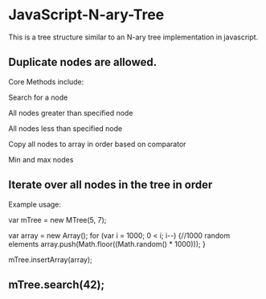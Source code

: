 JavaScript-N-ary-Tree
=====================
This is a tree structure similar to an N-ary tree implementation in javascript. 

Duplicate nodes are allowed.
----------------------------------------------------------
Core Methods include:

  Search for a node
  
  All nodes greater than specified node
  
  All nodes less than specified node
  
  Copy all nodes to array in order based on comparator
  
  Min and max nodes
  
  Iterate over all nodes in the tree in order
----------------------------------------------------------
Example usage:

var mTree = new MTree(5, 7);
 
var array = new Array();
for (var i = 1000; 0 < i; i--) {//1000 random elements
    array.push(Math.floor((Math.random() * 1000)));
}

mTree.insertArray(array);

mTree.search(42);
----------------------------------------------------------
